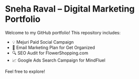 # Sneha Raval – Digital Marketing Portfolio

Welcome to my GitHub portfolio! This repository includes:
- 💡 Mejuri Paid Social Campaign
- 📧 Email Marketing Plan for Get Organized
- 🔍 SEO Audit for FlowerShopping.com
- 📈 Google Ads Search Campaign for MindFluel

Feel free to explore!
